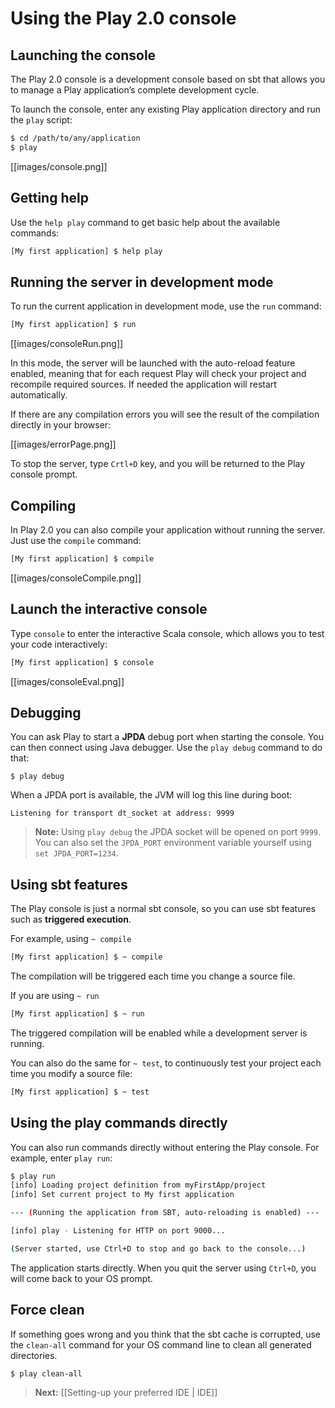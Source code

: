 # Using the Play 2.0 console

## Launching the console

The Play 2.0 console is a development console based on sbt that allows you to manage a Play application’s complete development cycle.

To launch the console, enter any existing Play application directory and run the `play` script:

```bash
$ cd /path/to/any/application
$ play 
```

[[images/console.png]]

## Getting help

Use the `help play` command to get basic help about the available commands:

```bash
[My first application] $ help play
```

## Running the server in development mode

To run the current application in development mode, use the `run` command:

```bash
[My first application] $ run
```

[[images/consoleRun.png]]

In this mode, the server will be launched with the auto-reload feature enabled, meaning that for each request Play will check your project and recompile required sources. If needed the application will restart automatically.

If there are any compilation errors you will see the result of the compilation directly in your browser:

[[images/errorPage.png]]

To stop the server, type `Crtl+D` key, and you will be returned to the Play console prompt.

## Compiling

In Play 2.0 you can also compile your application without running the server. Just use the `compile` command:

```bash
[My first application] $ compile
```

[[images/consoleCompile.png]]

## Launch the interactive console

Type `console` to enter the interactive Scala console, which allows you to test your code interactively:

```bash
[My first application] $ console
```

[[images/consoleEval.png]] 

## Debugging

You can ask Play to start a **JPDA** debug port when starting the console. You can then connect using Java debugger. Use the `play debug` command to do that:

```
$ play debug
```

When a JPDA port is available, the JVM will log this line during boot:

```
Listening for transport dt_socket at address: 9999
```

> **Note:** Using `play debug` the JPDA socket will be opened on port `9999`. You can also set the `JPDA_PORT` environment variable yourself using `set JPDA_PORT=1234`.

## Using sbt features

The Play console is just a normal sbt console, so you can use sbt features such as **triggered execution**. 

For example, using `~ compile`

```bash
[My first application] $ ~ compile
```

The compilation will be triggered each time you change a source file.

If you are using `~ run`

```bash
[My first application] $ ~ run
```

The triggered compilation will be enabled while a development server is running.

You can also do the same for `~ test`, to continuously test your project each time you modify a source file:

```bash
[My first application] $ ~ test
```

## Using the play commands directly

You can also run commands directly without entering the Play console. For example, enter `play run`:

```bash
$ play run
[info] Loading project definition from myFirstApp/project
[info] Set current project to My first application

--- (Running the application from SBT, auto-reloading is enabled) ---

[info] play - Listening for HTTP on port 9000...

(Server started, use Ctrl+D to stop and go back to the console...)
```

The application starts directly. When you quit the server using `Ctrl+D`, you will come back to your OS prompt.

## Force clean

If something goes wrong and you think that the sbt cache is corrupted, use the `clean-all` command for your OS command line to clean all generated directories.

```
$ play clean-all
```

> **Next:** [[Setting-up your preferred IDE | IDE]]
